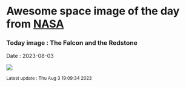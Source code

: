 
# Awesome space image of the day from [NASA](https://api.nasa.gov/)

### Today image : The Falcon and the Redstone
Date : 2023-08-03

![](https://apod.nasa.gov/apod/image/2308/FalconHeavyRedstoneHaskell1024.jpeg)

<small>Latest update : Thu Aug  3 19:09:34 2023</small>
        